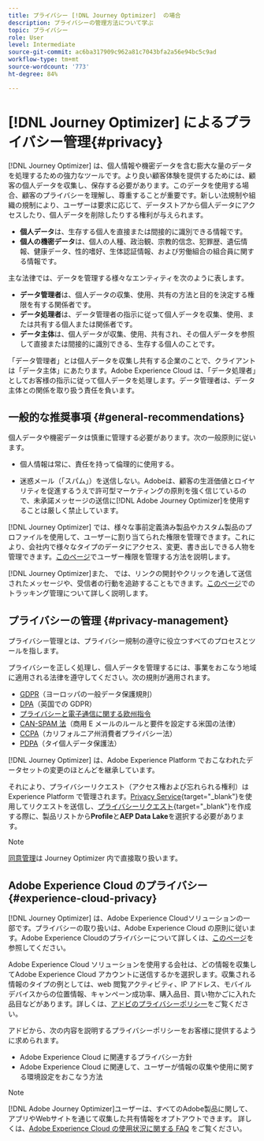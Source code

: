 ```yaml
---
title: プライバシー [!DNL Journey Optimizer]  の場合
description: プライバシーの管理方法について学ぶ
topic: プライバシー
role: User
level: Intermediate
source-git-commit: ac6ba317909c962a81c7043bfa2a56e94bc5c9ad
workflow-type: tm+mt
source-wordcount: '773'
ht-degree: 84%

---
```



# [!DNL Journey Optimizer] によるプライバシー管理{#privacy}

[!DNL Journey Optimizer] は、個人情報や機密データを含む膨大な量のデータを処理するための強力なツールです。より良い顧客体験を提供するためには、顧客の個人データを収集し、保存する必要があります。このデータを使用する場合、顧客のプライバシーを理解し、尊重することが重要です。新しい法規制や組織の規制により、ユーザーは要求に応じて、データストアから個人データにアクセスしたり、個人データを削除したりする権利が与えられます。

* **個人データ**&#x200B;は、生存する個人を直接または間接的に識別できる情報です。
* **個人の機密データ**&#x200B;は、個人の人種、政治観、宗教的信念、犯罪歴、遺伝情報、健康データ、性的嗜好、生体認証情報、および労働組合の組合員に関する情報です。

主な法律では、データを管理する様々なエンティティを次のように表します。

* **データ管理者**&#x200B;は、個人データの収集、使用、共有の方法と目的を決定する権限を有する関係者です。
* **データ処理者**&#x200B;は、データ管理者の指示に従って個人データを収集、使用、または共有する個人または関係者です。
* **データ主体**&#x200B;は、個人データが収集、使用、共有され、その個人データを参照して直接または間接的に識別できる、生存する個人のことです。

「データ管理者」とは個人データを収集し共有する企業のことで、クライアントは「データ主体」にあたります。Adobe Experience Cloud は、「データ処理者」としてお客様の指示に従って個人データを処理します。データ管理者は、データ主体との関係を取り扱う責任を負います。

## 一般的な推奨事項 {#general-recommendations}

個人データや機密データは慎重に管理する必要があります。次の一般原則に従います。

* 個人情報は常に、責任を持って倫理的に使用する。

* 迷惑メール（「スパム」）を送信しない。Adobeは、顧客の生涯価値とロイヤリティを促進するうえで許可型マーケティングの原則を強く信じているので、未承諾メッセージの送信に[!DNL Adobe Journey Optimizer]を使用することは厳しく禁止しています。

[!DNL Journey Optimizer] では、様々な事前定義済み製品やカスタム製品のプロファイルを使用して、ユーザーに割り当てられた権限を管理できます。これにより、会社内で様々なタイプのデータにアクセス、変更、書き出しできる人物を管理できます。[このページ](administration/permissions.md)でユーザー権限を管理する方法を説明します。

[!DNL Journey Optimizer]また、 では、リンクの開封やクリックを通して送信されたメッセージや、受信者の行動を追跡することもできます。[このページ](message-tracking.md)でのトラッキング管理について詳しく説明します。

## プライバシーの管理 {#privacy-management}

プライバシー管理とは、プライバシー規制の遵守に役立つすべてのプロセスとツールを指します。

プライバシーを正しく処理し、個人データを管理するには、事業をおこなう地域に適用される法律を遵守してください。次の規則が適用されます。

* [GDPR](https://ec.europa.eu/info/law/law-topic/data-protection/reform/what-does-general-data-protection-regulation-gdpr-govern_en)（ヨーロッパの一般データ保護規則）
* [DPA](https://www.gov.uk/data-protection)（英国での GDPR）
* [プライバシーと電子通信に関する欧州指令](https://eur-lex.europa.eu/legal-content/EN/TXT/?uri=CELEX:02002L0058-20091219)
* [CAN-SPAM 法](https://www.ftc.gov/tips-advice/business-center/guidance/can-spam-act-compliance-guide-business)（商用 E メールのルールと要件を設定する米国の法律）
* [CCPA](https://leginfo.legislature.ca.gov/faces/codes_displayText.xhtml?lawCode=CIV&amp;division=3.&amp;title=1.81.5.&amp;part=4.&amp;chapter=&amp;article=)（カリフォルニア州消費者プライバシー法）
* [PDPA](https://secureprivacy.ai/thailand-pdpa-summary-what-businesses-need-to-know/)（タイ個人データ保護法）

[!DNL Journey Optimizer] は、Adobe Experience Platform でおこなわれたデータセットの変更のほとんどを継承しています。

それにより、プライバシーリクエスト（アクセス権および忘れられる権利）は Experience Platform で管理されます。[Privacy Service](https://experienceleague.adobe.com/docs/experience-platform/privacy/home.html?lang=ja){target=&quot;_blank&quot;}を使用してリクエストを送信し、[プライバシーリクエスト](https://experienceleague.adobe.com/docs/experience-platform/privacy/ui/user-guide.html#request-builder){target=&quot;_blank&quot;}を作成する際に、製品リストから&#x200B;**Profile**&#x200B;と&#x200B;**AEP Data Lake**&#x200B;を選択する必要があります。 <!--https://experienceleague.adobe.com/docs/experience-platform/privacy/home.html).-->

>[!NOTE]
>
>[同意管理](../../help/using/consent.md)は Journey Optimizer 内で直接取り扱います。

## Adobe Experience Cloud のプライバシー {#experience-cloud-privacy}

[!DNL Journey Optimizer] は、Adobe Experience Cloudソリューションの一部です。プライバシーの取り扱いは、Adobe Experience Cloud の原則に従います。Adobe Experience Cloudのプライバシーについて詳しくは、[このページ](https://www.adobe.com/jp/privacy/experience-cloud.html)を参照してください。

Adobe Experience Cloud ソリューションを使用する会社は、どの情報を収集してAdobe Experience Cloud アカウントに送信するかを選択します。収集される情報のタイプの例としては、web 閲覧アクティビティ、IP アドレス、モバイルデバイスからの位置情報、キャンペーン成功率、購入品目、買い物かごに入れた品目などがあります。詳しくは、[アドビのプライバシーポリシー](https://www.adobe.com/jp/privacy/policy.html)をご覧ください。

アドビから、次の内容を説明するプライバシーポリシーをお客様に提供するように求められます。

* Adobe Experience Cloud に関連するプライバシー方針
* Adobe Experience Cloud に関連して、ユーザーが情報の収集や使用に関する環境設定をおこなう方法

>[!NOTE]
>
>[!DNL Adobe Journey Optimizer]ユーザーは、すべてのAdobe製品に関して、アプリやWebサイトを通じて収集した共有情報をオプトアウトできます。 詳しくは、[Adobe Experience Cloud の使用状況に関する FAQ](https://www.adobe.com/jp/privacy/experience-cloud-usage-info-faq.html) をご覧ください。

<!--Because Journey Optimizer integrates with Adobe Experience Platform, where audiences are transferred from one system to another, you need to pay extra care to personal data protection.-->
